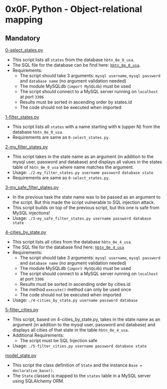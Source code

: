 # 0x0F. Python - Object-relational mapping

## Mandatory

[0-select_states.py](./0-select_states.py)

- This script lists all `states` from the database `hbtn_0e_0_usa`.
- The SQL file for the database can be find here: [`hbtn_0e_0_usa`](./sql/0-select_states.sql).
- Requirements:
  - The script should take 3 arguments: `mysql username`, `mysql password` and
    `database name` (no argument validation needed)
  - The module MySQLdb (`import MySQLdb`) must be used
  - The script should connect to a MySQL server running on `localhost` at port `3306`
  - Results must be sorted in ascending order by states.id
  - The code should not be executed when imported

[1-filter_states.py](./1-filter_states.py)

- This script lists all `states` with a name starting with `N` (upper N) from
  the database `hbtn_0e_0_usa`.
- Requirements are same as `0-select_states.py`.

[2-my_filter_states.py](./2-my_filter_states.py)

- This script takes in the state name as an argument (in addition to the mysql
  user, password and database) and displays all values in the states table
  of `hbtn_0e_0_usa` where name matches the argument.
- Usage: `./2-my_filter_states.py username password database state`
- Requirements are same as `0-select_states.py`.

[3-my_safe_filter_states.py](./3-my_safe_filter_states.py)

- In the previous task the state name was to be passed as an argument to the
  script. But this made the script vulnerable to SQL injection attack.
- This script builds on top of the previous script, but this one is safe from
  MySQL injections!
- Usage: `./3-my_safe_filter_states.py username password database state`

[4-cities_by_state.py](./4-cities_by_state.py)

- This script lists all cities from the database `hbtn_0e_4_usa`.
- The SQL file for the database find here: [`hbtn_0e_4_usa`](./sql/4-cities_by_state.sql)
- Requirements:
  - The script should take 3 arguments: `mysql username`, `mysql password` and
    `database name` (no argument validation needed)
  - The module MySQLdb (`import MySQLdb`) must be used
  - The script should connect to a MySQL server running on `localhost` at port `3306`
  - Results must be sorted in ascending order by cities.id
  - The method `execute()` method can only be used once
  - The code should not be executed when imported
- Usage: `./4-cities_by_state.py username password database`

[5-filter_cities.py](./5-filter_cities.py)

- This script, based on 4-cities_by_state.py, takes in the state name as an
  argument (in addition to the mysql user, password and database) and displays
  all cities of that state in the table `hbtn_0e_4_usa`.
- Additional Requirements:
  - The script must be SQL Injection safe
- Usage: `./5-filter_cities.py username password database state`

[model_state.py](./model_state.py)

- This script the class definition of `State` and the instance
  `Base = declarative_base()`.
- The `State` classed is mapped to the `states` table in a MySQL server using
  SQLAlchemy ORM.
